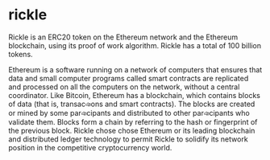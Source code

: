 # rickle
Rickle is an ERC20 token on the Ethereum network and the Ethereum 
blockchain, using its proof of work algorithm. Rickle has a total of 100 billion 
tokens.

Ethereum is a software running on a network of computers that ensures that 
data and small computer programs called smart contracts are replicated and 
processed on all the computers on the network, without a central coordinator. 
Like Bitcoin, Ethereum has a blockchain, which contains blocks of data (that is, 
transacঞons and smart contracts). The blocks are created or mined by some 
parঞcipants and distributed to other parঞcipants who validate them. Blocks 
form a chain by referring to the hash or fingerprint of the previous block. Rickle 
chose chose Ethereum or its leading blockchain and distributed ledger technology to 
permit Rickle to solidify its network position in the competitive cryptocurrency 
world.
